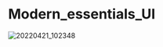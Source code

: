 # Modern_essentials_UI


![20220421_102348](https://user-images.githubusercontent.com/80044583/164384785-ddba75b4-809c-4dc3-969a-fb20da2098dd.gif)
